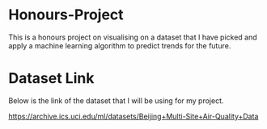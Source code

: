 # Honours-Project

This is a honours project on visualising on a dataset that I have picked and apply a machine learning algorithm to predict trends for the future.

# Dataset Link
Below is the link of the dataset that I will be using for my project.

https://archive.ics.uci.edu/ml/datasets/Beijing+Multi-Site+Air-Quality+Data
